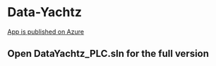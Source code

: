 
# **Data-Yachtz**
[App is published on Azure](http://datayachtz.azurewebsites.net/)
&nbsp;


## Open DataYachtz_PLC.sln for the full version  

